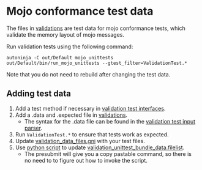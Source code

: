# Mojo conformance test data
The files in [validations](validations) are test data for mojo conformance
tests, which validate the memory layout of mojo messages.

Run validation tests using the following command:

```
autoninja -C out/Default mojo_unittests
out/Default/bin/run_mojo_unittests --gtest_filter=ValidationTest.*
```

Note that you do not need to rebuild after changing the test data.

## Adding test data

1. Add a test method if necessary in
   [validation test interfaces](../validation_test_interfaces.test-mojom).
1. Add a .data and .expected file in [validations](validations).
   * The syntax for the .data file can be found in the
     [validation test input parser](/mojo/public/cpp/bindings/tests/validation_test_input_parser.h).
1. Run `ValidationTest.*` to ensure that tests work as expected.
1. Update [validation_data_files.gni](../validation_data_files.gni) with your
   test files.
1. Use [python script](/build/ios/update_bundle_filelist.py) to update
   [validation_unittest_bundle_data.filelist](../validation_unittest_bundle_data.filelist).
   * The presubmit will give you a copy pastable command, so there is no need to
     to figure out how to invoke the script.
